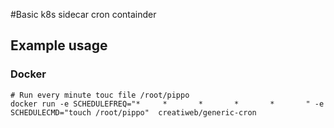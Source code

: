 #Basic k8s sidecar cron containder

## Example usage

### Docker

    # Run every minute touc file /root/pippo
    docker run -e SCHEDULEFREQ="*     *       *       *       *       " -e SCHEDULECMD="touch /root/pippo"  creatiweb/generic-cron

